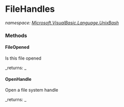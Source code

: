 ﻿
# FileHandles
_namespace: [Microsoft.VisualBasic.Language.UnixBash](N-Microsoft.VisualBasic.Language.UnixBash.md)_



### Methods

#### FileOpened
Is this file opened

_returns: _
#### OpenHandle
Open a file system handle

_returns: _



